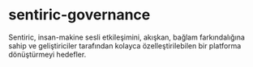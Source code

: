 # sentiric-governance
Sentiric, insan-makine sesli etkileşimini, akışkan, bağlam farkındalığına sahip ve geliştiriciler tarafından kolayca özelleştirilebilen bir platforma dönüştürmeyi hedefler.
